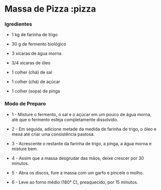 # Massa de Pizza :pizza

### Igredientes

 - 1 kg de farinha de trigo

 - 30 g de fermento biológico

 - 3 xícaras de água morna

 - 3/4 xícaras de óleo

 - 1 colher (chá) de sal

 - 1 colher (chá) de açúcar

 - 1 colher (sopa) de pinga

### Modo de Preparo

 - 1 - Misture o fermento, o sal e o açúcar em um pouco de água morna, até que o fermento esteja completamente dissolvido.

 - 2 - Em seguida, adicione metade da medida de farinha de trigo, o óleo e mexa até criar uma consistência pastosa.

 - 3 - Acrescente o restante da farinha de trigo, a pinga, a água morna e misture bem.

 - 4 - Assim que a massa desgrudar das mãos, deixe crescer por 30 minutos.

 - 5 - Abra os discos, fure a massa com um garfo e pincele o molho.

 - 6 - Leve ao forno médio (180° C), preaquecido, por 15 minutos.